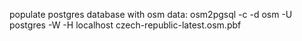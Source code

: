 
populate postgres database with osm data:
osm2pgsql -c -d osm -U postgres -W -H localhost czech-republic-latest.osm.pbf

